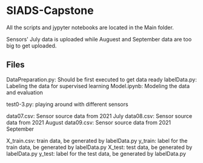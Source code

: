 # SIADS-Capstone

All the scripts and jypyter notebooks are located in the Main folder. 

Sensors' July data is uploaded while Auguest and September data are too big to get uploaded.

## Files

DataPreparation.py: Should be first executed to get data ready
labelData.py: Labeling the data for supervised learning
Model.ipynb: Modeling the data and evaluation

test0-3.py: playing around with different sensors

data07.csv: Sensor source data from 2021 July
data08.csv: Sensor source data from 2021 August
data09.csv: Sensor source data from 2021 September

X_train.csv: train data, be generated by labelData.py
y_train: label for the train data, be generated by labelData.py
X_test: test data, be generated by labelData.py
y_test: label for the test data, be generated by labelData.py


